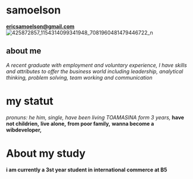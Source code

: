 # samoelson
**ericsamoelson@gmail.com**
 <URL of your GitHub repository>
 ![425872857_1154314099341948_7081960481479446722_n](https://github.com/user-attachments/assets/c879d2fb-878d-4fb3-a3bc-20301eb88c2f)
 ## about me 
 *A recent graduate with employment and voluntary experience, I have skills and attributes to offer the business world including leadership, analytical thinking, problem solving, team working and communication*
 # my statut
 *pronuns: he him,*
 *single,*
 *have been living TOAMASINA form 3 years,*
 **have not childrien,**
 **live alone,**
 **from poor family,**
 **wanna become a wibdeveloper,**
 # About my study
 **i am currently a 3st year student in international commerce at B5**
 
 

